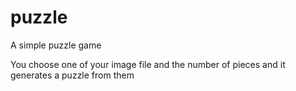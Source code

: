 # puzzle
A simple puzzle game

You choose one of your image file and the number of pieces and it generates a puzzle from them
